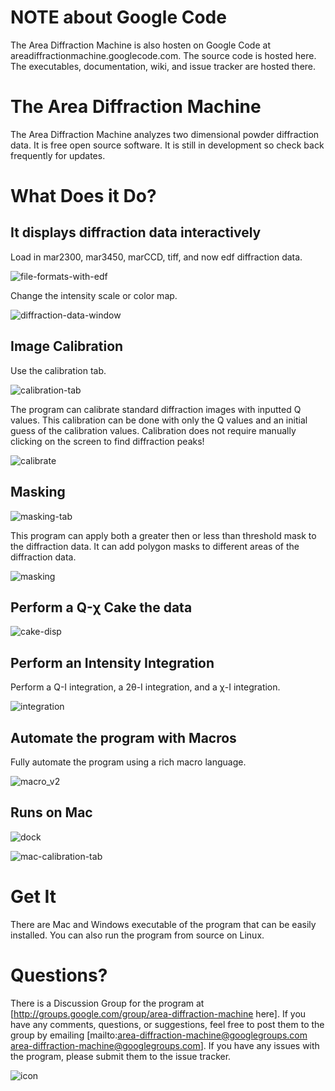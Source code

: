 # NOTE about Google Code

The Area Diffraction Machine is also hosten on Google Code at areadiffractionmachine.googlecode.com. The source code is hosted here. The executables, documentation, wiki, and issue tracker are hosted there.

# The Area Diffraction Machine

The Area Diffraction Machine analyzes two dimensional powder diffraction data. It is free open source software. It is still in development so check back frequently for updates.

# What Does it Do?

## It displays diffraction data interactively

Load in mar2300, mar3450, marCCD, tiff, and now edf diffraction data.

![file-formats-with-edf](http://areadiffractionmachine.googlecode.com/files/file-formats-with-edf.jpg)

Change the intensity scale or color map.

![diffraction-data-window](http://areadiffractionmachine.googlecode.com/files/diffraction-data-window.jpg)

## Image Calibration
 
Use the calibration tab.

![calibration-tab](http://areadiffractionmachine.googlecode.com/files/calibration-tab.jpg)

The program can calibrate standard diffraction images with inputted Q values. This calibration can be done with only the Q values and an initial guess of the calibration values. Calibration does not require manually clicking on the screen to find diffraction peaks!

![calibrate](http://areadiffractionmachine.googlecode.com/files/calibrate.jpg)

## Masking

![masking-tab](http://areadiffractionmachine.googlecode.com/files/masking-tab.jpg)

This program can apply both a greater then or less than threshold mask to the diffraction data. It can add polygon masks to different areas of the diffraction data.

![masking](http://areadiffractionmachine.googlecode.com/files/masking.jpg)

## Perform a Q-χ Cake the data

![cake-disp](http://areadiffractionmachine.googlecode.com/files/cake-disp.jpg)

## Perform an Intensity Integration 

Perform a Q-I integration, a 2θ-I integration, and a χ-I integration. 

![integration](http://areadiffractionmachine.googlecode.com/files/integration.jpg)


## Automate the program with Macros

Fully automate the program using a rich macro language.

![macro_v2](http://areadiffractionmachine.googlecode.com/files/macro_v2.jpg)

## Runs on Mac

![dock](http://areadiffractionmachine.googlecode.com/files/dock.jpg)

![mac-calibration-tab](http://areadiffractionmachine.googlecode.com/files/mac-calibration-tab.jpg)

# Get It 

There are Mac and Windows executable of the program that can be easily installed. You can also run the program from source on Linux.

# Questions?

There is a Discussion Group for the program at [http://groups.google.com/group/area-diffraction-machine here]. If you have any comments, questions, or suggestions, feel free to post them to the group by emailing [mailto:area-diffraction-machine@googlegroups.com area-diffraction-machine@googlegroups.com]. If you have any issues with the program, please submit them to the issue tracker.

![icon](http://areadiffractionmachine.googlecode.com/files/icon.jpg)
